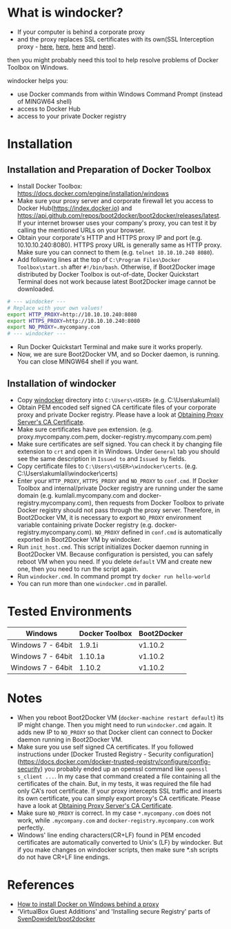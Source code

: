 # What is windocker?
- If your computer is behind a corporate proxy
- and the proxy replaces SSL certificates with its own(SSL Interception proxy - [here](https://bto.bluecoat.com/webguides/proxysg/security_first_steps/Content/Solutions/SSL/ssl_solution.htm), [here](https://www.secureworks.com/research/transitive-trust), [here](http://www.zdnet.com/article/how-the-nsa-and-your-boss-can-intercept-and-break-ssl) and [here](https://media.blackhat.com/bh-eu-12/Jarmoc/bh-eu-12-Jarmoc-SSL_TLS_Interception-Slides.pdf)).

then you might probably need this tool to help resolve problems of Docker Toolbox on Windows.

windocker helps you:
* use Docker commands from within Windows Command Prompt (instead of MINGW64 shell)
* access to Docker Hub
* access to your private Docker registry

# Installation
## Installation and Preparation of Docker Toolbox
- Install Docker Toolbox: https://docs.docker.com/engine/installation/windows
- Make sure your proxy server and corporate firewall let you access to Docker Hub(https://index.docker.io) and https://api.github.com/repos/boot2docker/boot2docker/releases/latest. If your internet browser uses your company's proxy, you can test it by calling the mentioned URLs on your browser.
- Obtain your corporate's HTTP and HTTPS proxy IP and port (e.g. 10.10.10.240:8080). HTTPS proxy URL is generally same as HTTP proxy. Make sure you can connect to them (e.g. `telnet 10.10.10.240 8080`).
- Add following lines at the top of `C:\Program Files\Docker Toolbox\start.sh` after `#!/bin/bash`. Otherwise, if Boot2Docker image distributed by Docker Toolbox is out-of-date, Docker Quickstart Terminal does not work because latest Boot2Docker image cannot be downloaded.
```bash
# --- windocker ---
# Replace with your own values!
export HTTP_PROXY=http://10.10.10.240:8080
export HTTPS_PROXY=http://10.10.10.240:8080
export NO_PROXY=.mycompany.com
# --- windocker ---
```
- Run Docker Quickstart Terminal and make sure it works properly.
- Now, we are sure Boot2Docker VM, and so Docker daemon, is running. You can close MINGW64 shell if you want.

## Installation of windocker
- Copy [windocker](windocker) directory into `C:\Users\<USER>` (e.g. C:\Users\akumlali)
- Obtain PEM encoded self signed CA certificate files of your corporate proxy and private Docker registry. Please have a look at [Obtaining Proxy Server's CA Certificate](docs/README.md). 
- Make sure certificates have `pem` extension. (e.g. proxy.mycompany.com.pem, docker-registry.mycompany.com.pem)
- Make sure certificates are self signed. You can check it by changing file extension to `crt` and open it in Windows. Under `General` tab you should see the same description in `Issued to` and `Issued by` fields.
- Copy certificate files to `C:\Users\<USER>\windocker\certs`. (e.g. C:\Users\akumlali\windocker\certs)
- Enter your `HTTP_PROXY`, `HTTPS_PROXY` and `NO_PROXY` to `conf.cmd`. If Docker Toolbox and internal/private Docker registry are running under the same domain (e.g. kumlali.mycompany.com and docker-registry.mycompany.com), then requests from Docker Toolbox to private Docker registry should not pass through the proxy server. Therefore, in Boot2Docker VM, it is necessary to export `NO_PROXY` environment variable containing private Docker registry (e.g. docker-registry.mycompany.com). `NO_PROXY` defined in `conf.cmd` is automatically exported in Boot2Docker VM by windocker.
- Run `init_host.cmd`. This script initializes Docker daemon running in Boot2Docker VM. Because configuration is persisted, you can safely reboot VM when you need. If you delete `default` VM and create new one, then you need to run the script again. 
- Run `windocker.cmd`. In command prompt try `docker run hello-world`
- You can run more than one `windocker.cmd` in parallel.

# Tested Environments
| Windows | Docker Toolbox | Boot2Docker |
| --- | --- | --- |
| Windows 7 - 64bit | 1.9.1i | v1.10.2  |
| Windows 7 - 64bit | 1.10.1a | v1.10.2  |
| Windows 7 - 64bit | 1.10.2 | v1.10.2 |


# Notes
- When you reboot Boot2Docker VM (`docker-machine restart default`) its IP might change. Then you might need to run `windocker.cmd` again. It adds new IP to `NO_PROXY` so that Docker client can connect to Docker daemon running in Boot2Docker VM.
- Make sure you use self signed CA certificates. If you followed instructions under [Docker Trusted Registry - Security configuration] (https://docs.docker.com/docker-trusted-registry/configure/config-security) you probably ended up an openssl command like `openssl s_client ...`. In my case that command created a file containing all the certificates of the chain. But, in my tests, it was required the file had only CA's root certificate. If your proxy intercepts SSL traffic and inserts its own certificate, you can simply export proxy's CA certificate. Please have a look at [Obtaining Proxy Server's CA Certificate](docs/README.md).
- Make sure `NO_PROXY` is correct. In my case `*.mycompany.com` does not work, while `.mycompany.com` and `docker-registry.mycompany.com` work perfectly.
- Windows' line ending characters(CR+LF) found in PEM encoded certificates are automatically converted to Unix's (LF) by windocker. But if you make changes on windocker scripts, then make sure *.sh scripts do not have CR+LF line endings.

# References
- [How to install Docker on Windows behind a proxy](http://www.netinstructions.com/how-to-install-docker-on-windows-behind-a-proxy)
- 'VirtualBox Guest Additions' and 'Installing secure Registry' parts of [SvenDowideit/boot2docker](https://github.com/SvenDowideit/boot2docker)
